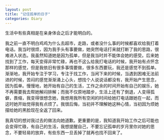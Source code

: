 ```yaml
---
layout: post
title: "记住孤单的日子"
categories: Diary
---
```


生活中有些真相是在亲身体会之后才能明白的。	

我之前一直不明白鸡鸡为什么去超市，走路，或者没什么事的时候都喜欢给我打着电话。我当时很烦，因为我手头有事要做，她突然电话打来就打断了我的思路，很难进入状态。我虽然知道她是因为孤单，但是我当时并不能体会她的感受。后来她找到了工作，每天变得非常忙碌，再也不这么给我打电话的时候，我开始有点怀念那样的感觉，但是我依旧有很多事情要做，很多东西要玩，我还是感觉不到孤单。渐渐地，我开始专注于学习，专注于找工作，当闲下来的时候，当遇到困难无法前进的时候，苦闷的感觉渐渐涌上心头，想找个人说说话都没有，我开始产生思念，因为孤单。慢慢地，她开始有自己的生活，工作之余的时间开始有自己的娱乐，她不再需要我去帮她解闷排解；而我不仅原地踏步，生活上还有了倒退，人变得孤僻，畏缩，我变得很想念她，我想用我所有空闲的时间给她打电话跟她在一起，而这时她开始觉得我有点烦了。我很后悔，当初并不理解她这种心情，当初因为烦她摆给她的黑脸现在全返了回来。	

我真切的想对我过去的做法向她道歉。更重要的是，我知道我开始工作之后可能也会变得忙碌，有自己的生活，我想提醒自己，不要忘记孤单的岁月里你对她的思念，不要轻易的放弃，有些东西一旦丢掉了就再也找不回来了。